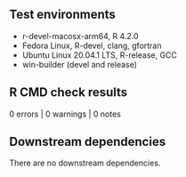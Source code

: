 ## Test environments
* r-devel-macosx-arm64, R 4.2.0
* Fedora Linux, R-devel, clang, gfortran
* Ubuntu Linux 20.04.1 LTS, R-release, GCC
* win-builder (devel and release)

## R CMD check results

0 errors | 0 warnings | 0 notes

## Downstream dependencies

There are no downstream dependencies.
